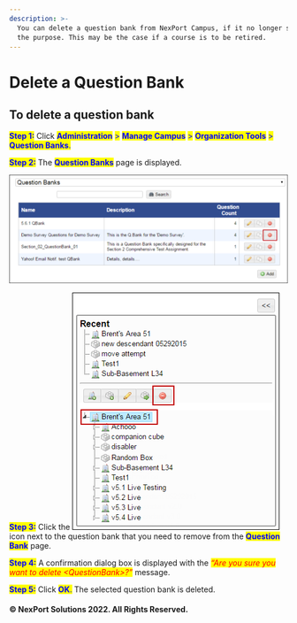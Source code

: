 ```yaml
---
description: >-
  You can delete a question bank from NexPort Campus, if it no longer servers
  the purpose. This may be the case if a course is to be retired.
---
```


# Delete a Question Bank

## **To delete a question bank**

<mark style="color:blue;">**Step 1:**</mark>  Click <mark style="color:blue;">**Administration**</mark> <mark style="color:blue;"></mark><mark style="color:blue;">></mark> <mark style="color:blue;"></mark><mark style="color:blue;">**Manage Campus**</mark> <mark style="color:blue;"></mark><mark style="color:blue;">></mark> <mark style="color:blue;"></mark><mark style="color:blue;">**Organization Tools**</mark> <mark style="color:blue;"></mark><mark style="color:blue;">></mark> <mark style="color:blue;"></mark><mark style="color:blue;">**Question Banks**</mark><mark style="color:blue;">.</mark>

<mark style="color:blue;">**Step 2:**</mark>  The <mark style="color:blue;">**Question Banks**</mark> page is displayed.

![](/.gitbook/assets/Question_Banks_Delete_550x213.png)

<mark style="color:blue;">**Step 3:**</mark>  Click the ![](/.gitbook/assets/Delete.png) icon next to the question bank that you need to remove from the <mark style="color:blue;">**Question Bank**</mark> page.

<mark style="color:blue;">**Step 4:**</mark>  A confirmation dialog box is displayed with the _<mark style="color:red;background-color:yellow;">“Are you sure you want to delete \<QuestionBank>?”</mark>_ message.

<mark style="color:blue;">**Step 5:**</mark>  Click <mark style="color:blue;">**OK**</mark><mark style="color:blue;">.</mark>  The selected question bank is deleted.

#### © NexPort Solutions 2022. All Rights Reserved.
